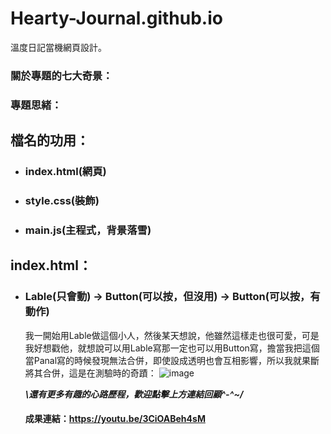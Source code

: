 # Hearty-Journal.github.io
溫度日記當機網頁設計。

### 關於專題的七大奇景：
### 專題思緒：
## 檔名的功用：
* ### index.html(網頁)
* ### style.css(裝飾)
* ### main.js(主程式，背景落雪)

## index.html：
* ### Lable(只會動) → Button(可以按，但沒用) → Button(可以按，有動作)

   我一開始用Lable做這個小人，然後某天想說，他雖然這樣走也很可愛，可是我好想戳他，就想說可以用Lable寫那一定也可以用Button寫，擔當我把這個當Panal寫的時候發現無法合併，即使設成透明也會互相影響，所以我就果斷將其合併，這是在測驗時的奇蹟：
![image](https://github.com/WeiAoLai/Hearty-Journal.github.io/blob/main/hearty_me.png?raw=true)

   ***\\還有更多有趣的心路歷程，歡迎點擊上方連結回顧^-^~/***
   #### 成果連結：https://youtu.be/3CiOABeh4sM
   
